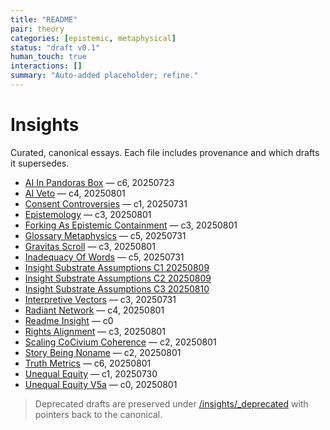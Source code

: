 ```yaml
---
title: "README"
pair: theory
categories: [epistemic, metaphysical]
status: "draft v0.1"
human_touch: true
interactions: []
summary: "Auto-added placeholder; refine."
---
```

# Insights

Curated, canonical essays. Each file includes provenance and which drafts it supersedes.

- [AI In Pandoras Box](ai-in-pandoras-box.md) — c6, 20250723
- [AI Veto](ai-veto.md) — c4, 20250801
- [Consent Controversies](consent-controversies.md) — c1, 20250731
- [Epistemology](epistemology.md) — c3, 20250801
- [Forking As Epistemic Containment](forking-as-epistemic-containment.md) — c3, 20250801
- [Glossary Metaphysics](glossary-metaphysics.md) — c5, 20250731
- [Gravitas Scroll](gravitas-scroll.md) — c3, 20250801
- [Inadequacy Of Words](inadequacy-of-words.md) — c5, 20250731
- [Insight Substrate Assumptions C1 20250809](Insight_Substrate_Assumptions_c1_20250809.md)
- [Insight Substrate Assumptions C2 20250809](Insight_Substrate_Assumptions_c2_20250809.md)
- [Insight Substrate Assumptions C3 20250810](Insight_Substrate_Assumptions_c3_20250810.md)
- [Interpretive Vectors](interpretive-vectors.md) — c3, 20250731
- [Radiant Network](radiant-network.md) — c4, 20250801
- [Readme Insight](readme-insight.md) — c0
- [Rights Alignment](rights-alignment.md) — c3, 20250801
- [Scaling CoCivium Coherence](scaling-CoCivium-coherence.md) — c2, 20250801
- [Story Being Noname](story-being-Noname.md) — c2, 20250801
- [Truth Metrics](truth-metrics.md) — c6, 20250801
- [Unequal Equity](unequal-equity.md) — c1, 20250730
- [Unequal Equity V5a](unequal-equity-v5a.md) — c0, 20250801

> Deprecated drafts are preserved under [/insights/_deprecated](_deprecated/) with pointers back to the canonical.


